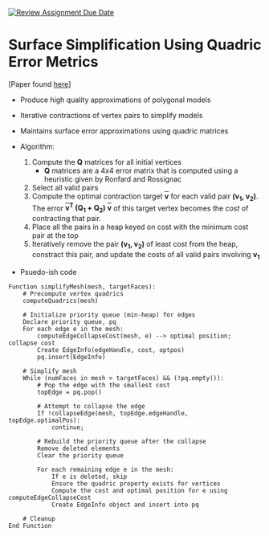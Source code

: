 [![Review Assignment Due Date](https://classroom.github.com/assets/deadline-readme-button-22041afd0340ce965d47ae6ef1cefeee28c7c493a6346c4f15d667ab976d596c.svg)](https://classroom.github.com/a/RM1pL2Qm)

# Surface Simplification Using Quadric Error Metrics

\[Paper found [here](./References/Surface%20Simplification%20Using%20Quadric%20Error%20Metrics.pdf)\]

* Produce high quality approximations of polygonal models
* Iterative contractions of vertex pairs to simplify models
* Maintains surface error approximations using quadric matrices

* Algorithm:
    1. Compute the **Q** matrices for all initial vertices
        - **Q** matrices are a 4x4 error matrix that is computed using a  heuristic given by Ronfard and Rossignac
    2. Select all valid pairs
    3. Compute the optimal contraction target <strong><span style="text-decoration:overline;">v</span></strong> for each valid pair <strong>(v<sub>1</sub>, v<sub>2</sub>)</strong>. The error <strong>
  <span style="text-decoration:overline;">v</span><sup>T</sup> (Q<sub>1</sub> + Q<sub>2</sub>) <span style="text-decoration:overline;">v</span></strong> of this target vertex becomes the _cost_ of contracting that pair.
    4. Place all the pairs in a heap keyed on cost with the minimum cost pair at the top
    5. Iteratively remove the pair <strong>(v<sub>1</sub>, v<sub>2</sub>)</strong> of least cost from the heap, constract this pair, and update the costs of all valid pairs involving <strong>v<sub>1</sub></strong>
</strong>

* Psuedo-ish code
```
Function simplifyMesh(mesh, targetFaces):
    # Precompute vertex quadrics
    computeQuadrics(mesh)

    # Initialize priority queue (min-heap) for edges
    Declare priority queue, pq
    For each edge e in the mesh:
        computeEdgeCollapseCost(mesh, e) --> optimal position; collapse cost
        Create EdgeInfo(edgeHandle, cost, optpos)
        pq.insert(EdgeInfo)

    # Simplify mesh
    While (numFaces in mesh > targetFaces) && (!pq.empty()):
        # Pop the edge with the smallest cost
        topEdge = pq.pop()

        # Attempt to collapse the edge
        If !collapseEdge(mesh, topEdge.edgeHandle, topEdge.optimalPos):
            continue;

        # Rebuild the priority queue after the collapse
        Remove deleted elements
        Clear the priority queue

        For each remaining edge e in the mesh:
            If e is deleted, skip
            Ensure the quadric property exists for vertices
            Compute the cost and optimal position for e using computeEdgeCollapseCost
            Create EdgeInfo object and insert into pq

    # Cleanup
End Function
```
